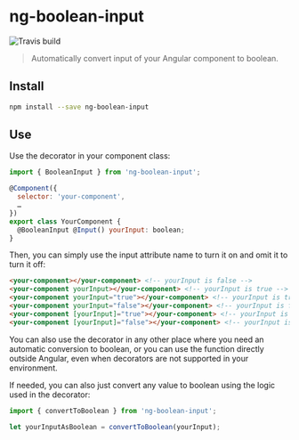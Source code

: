 # ng-boolean-input

![Travis build](https://img.shields.io/travis/katemihalikova/ng-boolean-input.svg)

> Automatically convert input of your Angular component to boolean.

## Install

```sh 
npm install --save ng-boolean-input
```

## Use

Use the decorator in your component class:

```javascript
import { BooleanInput } from 'ng-boolean-input';

@Component({
  selector: 'your-component',
  …
})
export class YourComponent {
  @BooleanInput @Input() yourInput: boolean;
}
```

Then, you can simply use the input attribute name to turn it on and omit it to turn it off:

```html
<your-component></your-component> <!-- yourInput is false -->
<your-component yourInput></your-component> <!-- yourInput is true -->
<your-component yourInput="true"></your-component> <!-- yourInput is true -->
<your-component yourInput="false"></your-component> <!-- yourInput is false -->
<your-component [yourInput]="true"></your-component> <!-- yourInput is true -->
<your-component [yourInput]="false"></your-component> <!-- yourInput is false -->
```

You can also use the decorator in any other place where you need an automatic conversion to boolean, or you can use the function directly outside Angular, even when decorators are not supported in your environment.

If needed, you can also just convert any value to boolean using the logic used in the decorator:

```javascript
import { convertToBoolean } from 'ng-boolean-input';

let yourInputAsBoolean = convertToBoolean(yourInput);
```

